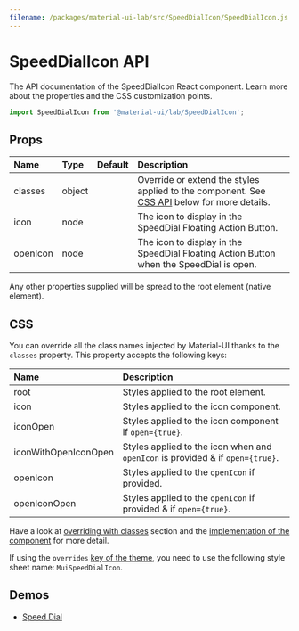 ```yaml
---
filename: /packages/material-ui-lab/src/SpeedDialIcon/SpeedDialIcon.js
---
```


<!--- This documentation is automatically generated, do not try to edit it. -->

# SpeedDialIcon API

<p class="description">The API documentation of the SpeedDialIcon React component. Learn more about the properties and the CSS customization points.</p>

```js
import SpeedDialIcon from '@material-ui/lab/SpeedDialIcon';
```



## Props

| Name | Type | Default | Description |
|:-----|:-----|:--------|:------------|
| <span class="prop-name">classes</span> | <span class="prop-type">object</span> |   | Override or extend the styles applied to the component. See [CSS API](#css) below for more details. |
| <span class="prop-name">icon</span> | <span class="prop-type">node</span> |   | The icon to display in the SpeedDial Floating Action Button. |
| <span class="prop-name">openIcon</span> | <span class="prop-type">node</span> |   | The icon to display in the SpeedDial Floating Action Button when the SpeedDial is open. |

Any other properties supplied will be spread to the root element (native element).

## CSS

You can override all the class names injected by Material-UI thanks to the `classes` property.
This property accepts the following keys:


| Name | Description |
|:-----|:------------|
| <span class="prop-name">root</span> | Styles applied to the root element.
| <span class="prop-name">icon</span> | Styles applied to the icon component.
| <span class="prop-name">iconOpen</span> | Styles applied to the icon component if `open={true}`.
| <span class="prop-name">iconWithOpenIconOpen</span> | Styles applied to the icon when and `openIcon` is provided & if `open={true}`.
| <span class="prop-name">openIcon</span> | Styles applied to the `openIcon` if provided.
| <span class="prop-name">openIconOpen</span> | Styles applied to the `openIcon` if provided & if `open={true}`.

Have a look at [overriding with classes](/customization/overrides/#overriding-with-classes) section
and the [implementation of the component](https://github.com/mui-org/material-ui/blob/master/packages/material-ui-lab/src/SpeedDialIcon/SpeedDialIcon.js)
for more detail.

If using the `overrides` [key of the theme](/customization/themes/#css),
you need to use the following style sheet name: `MuiSpeedDialIcon`.

## Demos

- [Speed Dial](/lab/speed-dial/)

